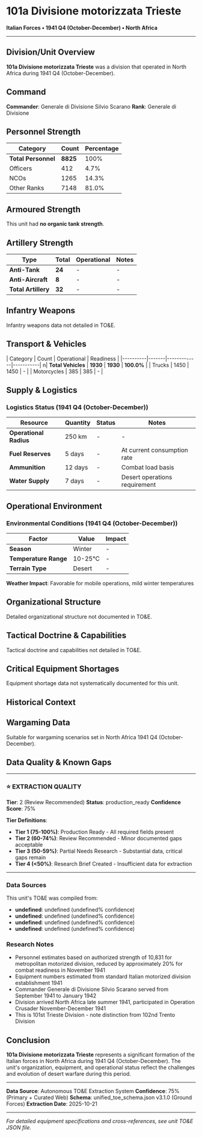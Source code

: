 # 101a Divisione motorizzata Trieste

**Italian Forces • 1941 Q4 (October-December) • North Africa**

---

## Division/Unit Overview

**101a Divisione motorizzata Trieste** was a division that operated in North Africa during 1941 Q4 (October-December). 

## Command

**Commander**: Generale di Divisione Silvio Scarano
**Rank**: Generale di Divisione


## Personnel Strength

| Category | Count | Percentage |
|----------|-------|------------|
| **Total Personnel** | **8825** | 100% |
| Officers | 412 | 4.7% |
| NCOs | 1265 | 14.3% |
| Other Ranks | 7148 | 81.0% |

## Armoured Strength

This unit had **no organic tank strength**.

## Artillery Strength

| Type | Total | Operational | Notes |
|------|-------|-------------|-------|
| **Anti-Tank** | **24** | - | - |
| **Anti-Aircraft** | **8** | - | - |
| **Total Artillery** | **32** | - | - |

## Infantry Weapons

Infantry weapons data not detailed in TO&E.

## Transport & Vehicles

| Category | Count | Operational | Readiness |
|----------|-------|-------------|-----------| n| **Total Vehicles** | **1930** | **1930** | **100.0%** |
| Trucks | 1450 | 1450 | - |
| Motorcycles | 385 | 385 | - |

## Supply & Logistics

### Logistics Status (1941 Q4 (October-December))

| Resource | Quantity | Status | Notes |
|----------|----------|--------|-------|
| **Operational Radius** | 250 km | - | - |
| **Fuel Reserves** | 5 days | - | At current consumption rate |
| **Ammunition** | 12 days | - | Combat load basis |
| **Water Supply** | 7 days | - | Desert operations requirement |

## Operational Environment

### Environmental Conditions (1941 Q4 (October-December))

| Factor | Value | Impact |
|--------|-------|--------|
| **Season** | Winter | - |
| **Temperature Range** | 10-25°C | - |
| **Terrain Type** | Desert | - |

**Weather Impact**: Favorable for mobile operations, mild winter temperatures

## Organizational Structure

Detailed organizational structure not documented in TO&E.

## Tactical Doctrine & Capabilities

Tactical doctrine and capabilities not detailed in TO&E.

## Critical Equipment Shortages

Equipment shortage data not systematically documented for this unit.

## Historical Context

## Wargaming Data

Suitable for wargaming scenarios set in North Africa 1941 Q4 (October-December).

## Data Quality & Known Gaps

---

### ⭐ EXTRACTION QUALITY

**Tier**: 2 (Review Recommended)
**Status**: production_ready
**Confidence Score**: 75% 

**Tier Definitions**:
- **Tier 1 (75-100%)**: Production Ready - All required fields present
- **Tier 2 (60-74%)**: Review Recommended - Minor documented gaps acceptable
- **Tier 3 (50-59%)**: Partial Needs Research - Substantial data, critical gaps remain
- **Tier 4 (<50%)**: Research Brief Created - Insufficient data for extraction

---

### Data Sources

This unit's TO&E was compiled from:
- **undefined**: undefined (undefined% confidence)
- **undefined**: undefined (undefined% confidence)
- **undefined**: undefined (undefined% confidence)
- **undefined**: undefined (undefined% confidence)

### Research Notes

- Personnel estimates based on authorized strength of 10,831 for metropolitan motorized division, reduced by approximately 20% for combat readiness in November 1941
- Equipment numbers estimated from standard Italian motorized division establishment 1941
- Commander Generale di Divisione Silvio Scarano served from September 1941 to January 1942
- Division arrived North Africa late summer 1941, participated in Operation Crusader November-December 1941
- This is 101st Trieste Division - note distinction from 102nd Trento Division

## Conclusion

**101a Divisione motorizzata Trieste** represents a significant formation of the Italian forces in North Africa during 1941 Q4 (October-December). The unit's organization, equipment, and operational status reflect the challenges and evolution of desert warfare during this period.

---

**Data Source**: Autonomous TO&E Extraction System
**Confidence**: 75% (Primary + Curated Web)
**Schema**: unified_toe_schema.json v3.1.0 (Ground Forces)
**Extraction Date**: 2025-10-21

---

*For detailed equipment specifications and cross-references, see unit TO&E JSON file.*
